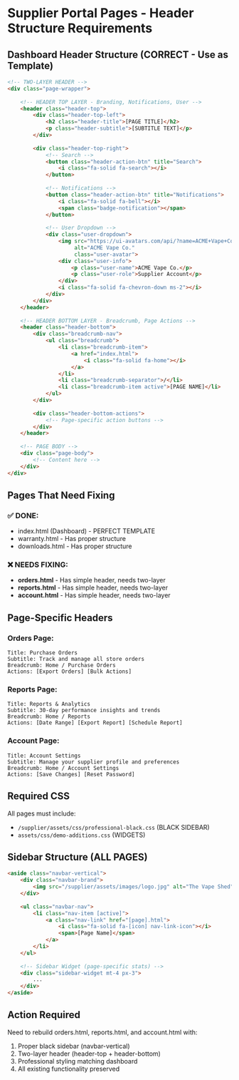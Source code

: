 # Supplier Portal Pages - Header Structure Requirements

## Dashboard Header Structure (CORRECT - Use as Template)

```html
<!-- TWO-LAYER HEADER -->
<div class="page-wrapper">
    
    <!-- HEADER TOP LAYER - Branding, Notifications, User -->
    <header class="header-top">
        <div class="header-top-left">
            <h2 class="header-title">[PAGE TITLE]</h2>
            <p class="header-subtitle">[SUBTITLE TEXT]</p>
        </div>
        
        <div class="header-top-right">
            <!-- Search -->
            <button class="header-action-btn" title="Search">
                <i class="fa-solid fa-search"></i>
            </button>
            
            <!-- Notifications -->
            <button class="header-action-btn" title="Notifications">
                <i class="fa-solid fa-bell"></i>
                <span class="badge-notification"></span>
            </button>
            
            <!-- User Dropdown -->
            <div class="user-dropdown">
                <img src="https://ui-avatars.com/api/?name=ACME+Vape+Co&background=3b82f6&color=fff&size=40" 
                     alt="ACME Vape Co." 
                     class="user-avatar">
                <div class="user-info">
                    <p class="user-name">ACME Vape Co.</p>
                    <p class="user-role">Supplier Account</p>
                </div>
                <i class="fa-solid fa-chevron-down ms-2"></i>
            </div>
        </div>
    </header>
    
    <!-- HEADER BOTTOM LAYER - Breadcrumb, Page Actions -->
    <header class="header-bottom">
        <div class="breadcrumb-nav">
            <ul class="breadcrumb">
                <li class="breadcrumb-item">
                    <a href="index.html">
                        <i class="fa-solid fa-home"></i>
                    </a>
                </li>
                <li class="breadcrumb-separator">/</li>
                <li class="breadcrumb-item active">[PAGE NAME]</li>
            </ul>
        </div>
        
        <div class="header-bottom-actions">
            <!-- Page-specific action buttons -->
        </div>
    </header>
    
    <!-- PAGE BODY -->
    <div class="page-body">
        <!-- Content here -->
    </div>
</div>
```

## Pages That Need Fixing

### ✅ DONE:
- index.html (Dashboard) - PERFECT TEMPLATE
- warranty.html - Has proper structure
- downloads.html - Has proper structure  

### ❌ NEEDS FIXING:
- **orders.html** - Has simple header, needs two-layer
- **reports.html** - Has simple header, needs two-layer  
- **account.html** - Has simple header, needs two-layer

## Page-Specific Headers

### Orders Page:
```
Title: Purchase Orders
Subtitle: Track and manage all store orders
Breadcrumb: Home / Purchase Orders
Actions: [Export Orders] [Bulk Actions]
```

### Reports Page:
```
Title: Reports & Analytics
Subtitle: 30-day performance insights and trends
Breadcrumb: Home / Reports
Actions: [Date Range] [Export Report] [Schedule Report]
```

### Account Page:
```
Title: Account Settings
Subtitle: Manage your supplier profile and preferences
Breadcrumb: Home / Account Settings
Actions: [Save Changes] [Reset Password]
```

## Required CSS
All pages must include:
- `/supplier/assets/css/professional-black.css` (BLACK SIDEBAR)
- `assets/css/demo-additions.css` (WIDGETS)

## Sidebar Structure (ALL PAGES)
```html
<aside class="navbar-vertical">
    <div class="navbar-brand">
        <img src="/supplier/assets/images/logo.jpg" alt="The Vape Shed" class="brand-logo">
    </div>
    
    <ul class="navbar-nav">
        <li class="nav-item [active]">
            <a class="nav-link" href="[page].html">
                <i class="fa-solid fa-[icon] nav-link-icon"></i>
                <span>[Page Name]</span>
            </a>
        </li>
    </ul>
    
    <!-- Sidebar Widget (page-specific stats) -->
    <div class="sidebar-widget mt-4 px-3">
        ...
    </div>
</aside>
```

## Action Required
Need to rebuild orders.html, reports.html, and account.html with:
1. Proper black sidebar (navbar-vertical)
2. Two-layer header (header-top + header-bottom)
3. Professional styling matching dashboard
4. All existing functionality preserved
